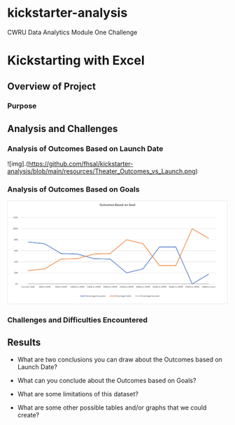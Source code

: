 # kickstarter-analysis
CWRU Data Analytics Module One Challenge

# Kickstarting with Excel

## Overview of Project

### Purpose

## Analysis and Challenges

### Analysis of Outcomes Based on Launch Date

![img].(https://github.com/fhsal/kickstarter-analysis/blob/main/resources/Theater_Outcomes_vs_Launch.png)

### Analysis of Outcomes Based on Goals

![img](https://github.com/fhsal/kickstarter-analysis/blob/main/resources/Outcomes_vs_Goals.png)

### Challenges and Difficulties Encountered

## Results

- What are two conclusions you can draw about the Outcomes based on Launch Date?

- What can you conclude about the Outcomes based on Goals?

- What are some limitations of this dataset?

- What are some other possible tables and/or graphs that we could create?


